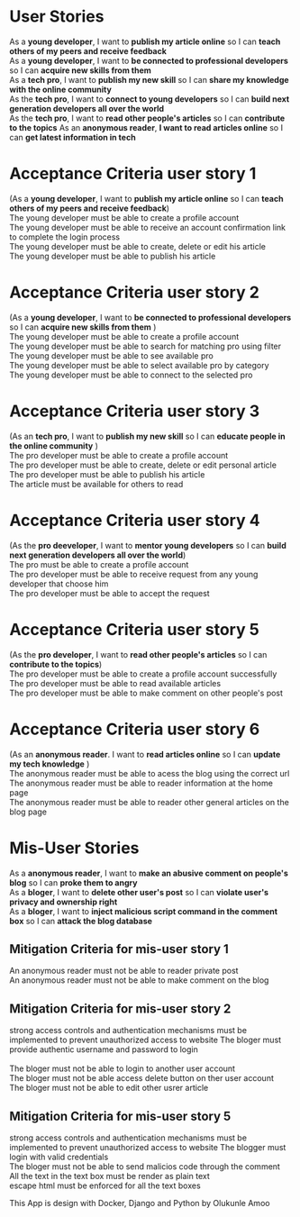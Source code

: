 # User Stories
As a **young developer**, I want to **publish my article online** so I can **teach others of my peers and receive feedback** <br>
As a **young developer**, I want to **be connected to professional developers** so I can **acquire new skills from them** <br>
As a **tech pro**, I want to **publish my new skill** so I can **share my knowledge with the online community** <br>
As the **tech pro**, I want to **connect to young developers** so I can **build next generation developers all over the world**<br>
As the **tech pro**, I want to **read other people's articles** so I can **contribute to the topics**
As an **anonymous reader**, **I want to read articles online** so I can **get latest information in tech** 



# Acceptance Criteria user story 1
(As a **young developer**, I want to **publish my article online** so I can **teach others of my peers and receive feedback**) <br>
The young developer must be able to create a profile account<br>
The young developer must be able to receive an account confirmation link to complete the login process <br>
The young developer must be able to create, delete or edit his article <br>
The young developer must be able to publish his article <br>

# Acceptance Criteria user story 2 
(As a **young developer**, I want to **be connected to professional developers** so I can **acquire new skills from them** )<br>
The young developer must be able to create a profile account<br>
The young developer must be able to search for matching pro using filter <br>
The young developer must be able to see available pro <br>
The young developer must be able to select available pro by category <br>
The young developer must be able to connect to the selected pro  <br>

# Acceptance Criteria user story 3
(As an **tech pro**, I want to **publish my new skill** so I can **educate people in the online community** )<br>
The pro developer must be able to create a profile account<br>
The pro developer must be able to create, delete or edit personal article <br>
The pro developer must be able to publish his article <br>
The article must be available for others to read

# Acceptance Criteria user story 4 
(As the **pro deeveloper**, I want to **mentor young developers** so I can **build next generation developers all over the world**)<br>
The pro must be able to create a profile account<br>
The pro developer must be able to receive request from any young developer that choose him <br>
The pro developer must be able to accept the request <br>

# Acceptance Criteria user story 5
(As the **pro developer**, I want to **read other people's articles** so I can **contribute to the topics**) <br>
The pro developer must be able to create a profile account successfully<br>
The pro developer must be able to read available articles <br>
The pro developer must be able to make comment on other people's post  <br>


# Acceptance Criteria user story 6
(As an **anonymous reader**. I want to **read articles online** so I can **update my tech knowledge** )<br>
The anonymous reader must be able to acess the blog using the correct url<br>
The anonymous reader must be able to reader information at the home page<br>
The anonymous reader must be able to reader other general articles on the blog page<br>




# Mis-User Stories
As a **anonymous reader**, I want to **make an abusive comment on people's blog** so I can **proke them to angry** <br>
As a **bloger**, I want to **delete other user's post** so I can **violate user's privacy and ownership right** <br>
As a **bloger**, I want to **inject malicious script command in the comment box** so I can **attack the blog database** <br>


## Mitigation Criteria for mis-user story 1
An anonymous reader must not be able to reader private post<br>
An anonymous reader must not be able to make comment on the blog<br>

## Mitigation Criteria for mis-user story  2
strong access controls and authentication mechanisms must be implemented to prevent unauthorized access to website
The bloger must provide authentic username and password to login<br><br>
The bloger must not be able to login to another user account<br>
The bloger must not be able access delete button on ther user account<br>
The bloger must not be able to edit other usrer article<br>


## Mitigation Criteria for mis-user story  5
strong access controls and authentication mechanisms must be implemented to prevent unauthorized access to website
The blogger must login with valid credentials<br>
The bloger must not be able to send malicios code through the comment<br>
All the text in the text box must be render as plain text<br>
escape html must be enforced for all the text boxes<br>





This App is design with Docker, Django and Python by Olukunle Amoo

